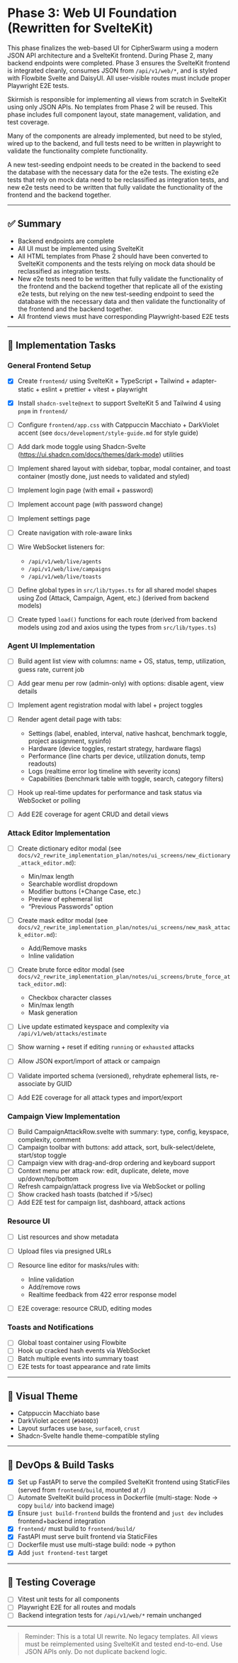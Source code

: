 # Phase 3: Web UI Foundation (Rewritten for SvelteKit)

This phase finalizes the web-based UI for CipherSwarm using a modern JSON API architecture and a SvelteKit frontend. During Phase 2, many backend endpoints were completed. Phase 3 ensures the SvelteKit frontend is integrated cleanly, consumes JSON from `/api/v1/web/*`, and is styled with Flowbite Svelte and DaisyUI. All user-visible routes must include proper Playwright E2E tests.

Skirmish is responsible for implementing all views from scratch in SvelteKit using only JSON APIs. No templates from Phase 2 will be reused. This phase includes full component layout, state management, validation, and test coverage.

Many of the components are already implemented, but need to be styled, wired up to the backend, and full tests need to be written in playwright to validate the functionality complete functionality.

A new test-seeding endpoint needs to be created in the backend to seed the database with the necessary data for the e2e tests. The existing e2e tests that rely on mock data need to be reclassified as integration tests, and new e2e tests need to be written that fully validate the functionality of the frontend and the backend together.

---

## ✅ Summary

-   Backend endpoints are complete
-   All UI must be implemented using SvelteKit
-   All HTML templates from Phase 2 should have been converted to SvelteKit components and the tests relying on mock data should be reclassified as integration tests.
-   New e2e tests need to be written that fully validate the functionality of the frontend and the backend together that replicate all of the existing e2e tests, but relying on the new test-seeding endpoint to seed the database with the necessary data and then validate the functionality of the frontend and the backend together.
-   All frontend views must have corresponding Playwright-based E2E tests

---

## 🧱 Implementation Tasks

### General Frontend Setup

-   [x] Create `frontend/` using SvelteKit + TypeScript + Tailwind + adapter-static + eslint + prettier + vitest + playwright
-   [x] Install `shadcn-svelte@next` to support SvelteKit 5 and Tailwind 4 using `pnpm` in `frontend/`
-   [ ] Configure `frontend/app.css` with Catppuccin Macchiato + DarkViolet accent (see `docs/development/style-guide.md` for style guide)
-   [ ] Add dark mode toggle using Shadcn-Svelte (https://ui.shadcn.com/docs/themes/dark-mode) utilities
-   [ ] Implement shared layout with sidebar, topbar, modal container, and toast container (mostly done, just needs to validated and styled)
-   [ ] Implement login page (with email + password)
-   [ ] Implement account page (with password change)
-   [ ] Implement settings page 
-   [ ] Create navigation with role-aware links
-   [ ] Wire WebSocket listeners for:

    -   `/api/v1/web/live/agents`
    -   `/api/v1/web/live/campaigns`
    -   `/api/v1/web/live/toasts`

-   [ ] Define global types in `src/lib/types.ts` for all shared model shapes using Zod (Attack, Campaign, Agent, etc.)  (derived from backend models)
-   [ ] Create typed `load()` functions for each route (derived from backend models using zod and axios using the types from `src/lib/types.ts`)

### Agent UI Implementation

-   [ ] Build agent list view with columns: name + OS, status, temp, utilization, guess rate, current job
-   [ ] Add gear menu per row (admin-only) with options: disable agent, view details
-   [ ] Implement agent registration modal with label + project toggles
-   [ ] Render agent detail page with tabs:

    -   Settings (label, enabled, interval, native hashcat, benchmark toggle, project assignment, sysinfo)
    -   Hardware (device toggles, restart strategy, hardware flags)
    -   Performance (line charts per device, utilization donuts, temp readouts)
    -   Logs (realtime error log timeline with severity icons)
    -   Capabilities (benchmark table with toggle, search, category filters)

-   [ ] Hook up real-time updates for performance and task status via WebSocket or polling
-   [ ] Add E2E coverage for agent CRUD and detail views

### Attack Editor Implementation

-   [ ] Create dictionary editor modal (see `docs/v2_rewrite_implementation_plan/notes/ui_screens/new_dictionary_attack_editor.md`):

    -   Min/max length
    -   Searchable wordlist dropdown
    -   Modifier buttons (+Change Case, etc.)
    -   Preview of ephemeral list
    -   “Previous Passwords” option

-   [ ] Create mask editor modal (see `docs/v2_rewrite_implementation_plan/notes/ui_screens/new_mask_attack_editor.md`):

    -   Add/Remove masks
    -   Inline validation

-   [ ] Create brute force editor modal (see `docs/v2_rewrite_implementation_plan/notes/ui_screens/brute_force_attack_editor.md`):

    -   Checkbox character classes
    -   Min/max length
    -   Mask generation

-   [ ] Live update estimated keyspace and complexity via `/api/v1/web/attacks/estimate`
-   [ ] Show warning + reset if editing `running` or `exhausted` attacks
-   [ ] Allow JSON export/import of attack or campaign 
-   [ ] Validate imported schema (versioned), rehydrate ephemeral lists, re-associate by GUID
-   [ ] Add E2E coverage for all attack types and import/export

### Campaign View Implementation

-   [ ] Build CampaignAttackRow\.svelte with summary: type, config, keyspace, complexity, comment
-   [ ] Campaign toolbar with buttons: add attack, sort, bulk-select/delete, start/stop toggle
-   [ ] Campaign view with drag-and-drop ordering and keyboard support
-   [ ] Context menu per attack row: edit, duplicate, delete, move up/down/top/bottom
-   [ ] Refresh campaign/attack progress live via WebSocket or polling
-   [ ] Show cracked hash toasts (batched if >5/sec)
-   [ ] Add E2E test for campaign list, dashboard, attack actions

### Resource UI

-   [ ] List resources and show metadata
-   [ ] Upload files via presigned URLs
-   [ ] Resource line editor for masks/rules with:

    -   Inline validation
    -   Add/remove rows
    -   Realtime feedback from 422 error response model

-   [ ] E2E coverage: resource CRUD, editing modes

### Toasts and Notifications

-   [ ] Global toast container using Flowbite
-   [ ] Hook up cracked hash events via WebSocket
-   [ ] Batch multiple events into summary toast
-   [ ] E2E tests for toast appearance and rate limits

---

## 🎨 Visual Theme

-   Catppuccin Macchiato base
-   DarkViolet accent (`#9400D3`)
-   Layout surfaces use `base`, `surface0`, `crust`
-   Shadcn-Svelte handle theme-compatible styling

---

## 🔧 DevOps & Build Tasks

-   [x] Set up FastAPI to serve the compiled SvelteKit frontend using StaticFiles (served from `frontend/build`, mounted at `/`)
-   [ ] Automate SvelteKit build process in Dockerfile (multi-stage: Node -> copy `build/` into backend image)
-   [x] Ensure `just build-frontend` builds the frontend and `just dev` includes frontend+backend integration
-   [x] `frontend/` must build to `frontend/build/`
-   [x] FastAPI must serve built frontend via StaticFiles
-   [ ] Dockerfile must use multi-stage build: node → python
-   [x] Add `just frontend-test` target 

---

## 🔬 Testing Coverage

-   [ ] Vitest unit tests for all components
-   [ ] Playwright E2E for all routes and modals
-   [ ] Backend integration tests for `/api/v1/web/*` remain unchanged

---

> Reminder: This is a total UI rewrite. No legacy templates. All views must be reimplemented using SvelteKit and tested end-to-end. Use JSON APIs only. Do not duplicate backend logic.
